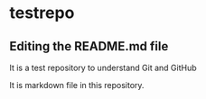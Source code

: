 # testrepo

## Editing the README.md file

It is a test repository to understand Git and GitHub

It is markdown file in this repository.
